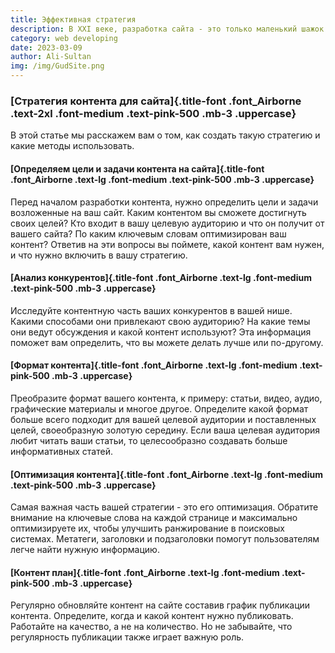 ```yaml
---
title: Эффективная стратегия
description: В XXI веке, разработка сайта - это только маленький шажок в увеличении продаж. Успех в digital зависит от контента на вашем сайте.
category: web developing
date: 2023-03-09
author: Ali-Sultan
img: /img/GudSite.png
---
```


<!-- more -->

### [Стратегия контента для сайта]{.title-font .font_Airborne .text-2xl .font-medium .text-pink-500 .mb-3 .uppercase}

<div class="w-full md:w-1/2 my-5">
В этой статье мы расскажем вам о том, как создать такую стратегию и какие методы использовать.  
</div>

#### [Определяем цели и задачи контента на сайта]{.title-font .font_Airborne .text-lg .font-medium .text-pink-500 .mb-3 .uppercase} 
Перед началом разработки контента, нужно определить цели и задачи возложенные на ваш сайт. Каким контентом вы сможете достигнуть своих целей? Кто входит в вашу целевую аудиторию и что он получит от вашего сайта? По каким ключевым словам оптимизирован ваш контент? Ответив на эти вопросы вы поймете, какой контент вам нужен, и что нужно включить в вашу стратегию. 
 
#### [Анализ конкурентов]{.title-font .font_Airborne .text-lg .font-medium .text-pink-500 .mb-3 .uppercase}  
Исследуйте контентную часть ваших конкурентов в вашей нише. Какими способами они привлекают свою аудиторию? На какие темы они ведут обсуждения и какой контент используют? Эта информация поможет вам определить, что вы можете делать лучше или по-другому.  
 
#### [Формат контента]{.title-font .font_Airborne .text-lg .font-medium .text-pink-500 .mb-3 .uppercase} 
Преобразите формат вашего контента, к примеру: статьи, видео, аудио, графические материалы и многое другое. Определите какой формат больше всего подходит для вашей целевой аудитории и поставленных целей, своеобразную золотую середину. Если ваша целевая аудитория любит читать ваши статьи, то целесообразно создавать больше информативных статей. 
 
#### [Оптимизация контента]{.title-font .font_Airborne .text-lg .font-medium .text-pink-500 .mb-3 .uppercase} 
Самая важная часть вашей стратегии - это его оптимизация. Обратите внимание на ключевые слова на каждой странице и максимально оптимизируете их, чтобы улучшить ранжирование в поисковых системах. Метатеги, заголовки и подзаголовки помогут пользователям легче найти нужную информацию.  
 
#### [Контент план]{.title-font .font_Airborne .text-lg .font-medium .text-pink-500 .mb-3 .uppercase} 
Регулярно обновляйте контент на сайте составив график публикации контента. Определите, когда и какой контент нужно публиковать. Работайте на качество, а не на количество. Но не забывайте, что регулярность публикации также играет важную роль.